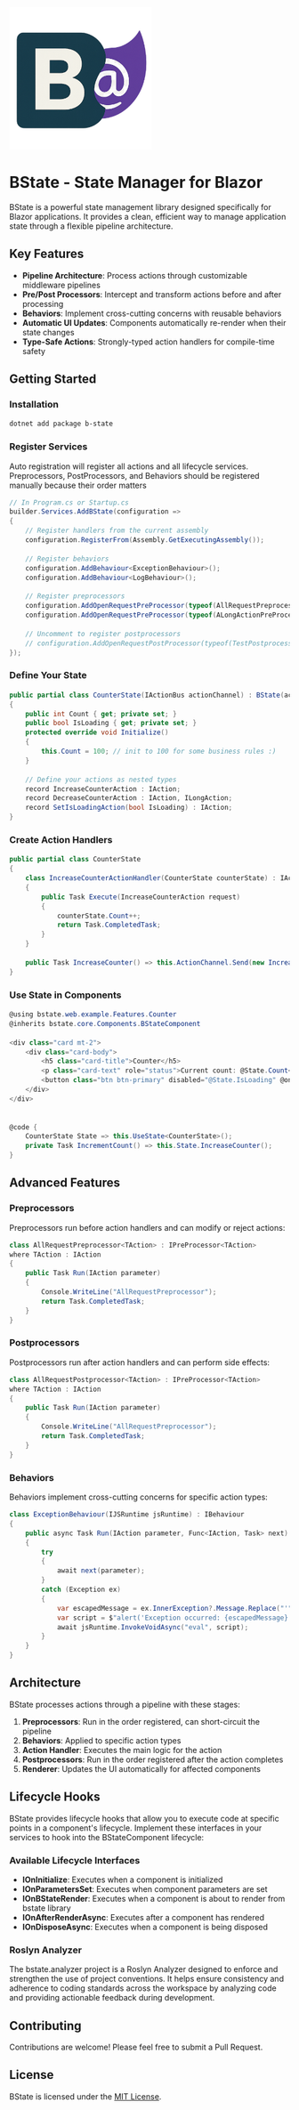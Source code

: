 ![b-state logo](logo.png "Logo")


# BState - State Manager for Blazor

BState is a powerful state management library designed specifically for Blazor applications. It provides a clean, efficient way to manage application state through a flexible pipeline architecture.

## Key Features

- **Pipeline Architecture**: Process actions through customizable middleware pipelines
- **Pre/Post Processors**: Intercept and transform actions before and after processing
- **Behaviors**: Implement cross-cutting concerns with reusable behaviors
- **Automatic UI Updates**: Components automatically re-render when their state changes
- **Type-Safe Actions**: Strongly-typed action handlers for compile-time safety

## Getting Started

### Installation

```bash
dotnet add package b-state
```

### Register Services
Auto registration will register all actions and all lifecycle services. Preprocessors, PostProcessors, and Behaviors should be registered manually because their order matters
```csharp
// In Program.cs or Startup.cs
builder.Services.AddBState(configuration =>
{
    // Register handlers from the current assembly
    configuration.RegisterFrom(Assembly.GetExecutingAssembly());

    // Register behaviors
    configuration.AddBehaviour<ExceptionBehaviour>();
    configuration.AddBehaviour<LogBehaviour>();

    // Register preprocessors
    configuration.AddOpenRequestPreProcessor(typeof(AllRequestPreprocessor<>));
    configuration.AddOpenRequestPreProcessor(typeof(ALongActionPreProcessor<>));

    // Uncomment to register postprocessors
    // configuration.AddOpenRequestPostProcessor(typeof(TestPostprocessorMiddleware<>));
});

```

### Define Your State

```csharp
public partial class CounterState(IActionBus actionChannel) : BState(actionChannel)
{
    public int Count { get; private set; }
    public bool IsLoading { get; private set; }
    protected override void Initialize()
    {
        this.Count = 100; // init to 100 for some business rules :)
    }

    // Define your actions as nested types
    record IncreaseCounterAction : IAction;
    record DecreaseCounterAction : IAction, ILongAction;
    record SetIsLoadingAction(bool IsLoading) : IAction;
}
```

### Create Action Handlers

```csharp
public partial class CounterState
{
    class IncreaseCounterActionHandler(CounterState counterState) : IActionHandler<IncreaseCounterAction>
    {
        public Task Execute(IncreaseCounterAction request)
        {
            counterState.Count++;
            return Task.CompletedTask;
        }
    }

    public Task IncreaseCounter() => this.ActionChannel.Send(new IncreaseCounterAction());
}
```

### Use State in Components

```csharp
@using bstate.web.example.Features.Counter
@inherits bstate.core.Components.BStateComponent

<div class="card mt-2">
    <div class="card-body">
        <h5 class="card-title">Counter</h5>
        <p class="card-text" role="status">Current count: @State.Count</p>
        <button class="btn btn-primary" disabled="@State.IsLoading" @onclick="IncrementCount">Click me</button>
    </div>
</div>


@code {
    CounterState State => this.UseState<CounterState>();
    private Task IncrementCount() => this.State.IncreaseCounter();
}
```

## Advanced Features

### Preprocessors

Preprocessors run before action handlers and can modify or reject actions:

```csharp
class AllRequestPreprocessor<TAction> : IPreProcessor<TAction>
where TAction : IAction
{
    public Task Run(IAction parameter)
    {
        Console.WriteLine("AllRequestPreprocessor");
        return Task.CompletedTask;
    }
}
```

### Postprocessors

Postprocessors run after action handlers and can perform side effects:

```csharp
class AllRequestPostprocessor<TAction> : IPreProcessor<TAction>
where TAction : IAction
{
    public Task Run(IAction parameter)
    {
        Console.WriteLine("AllRequestPreprocessor");
        return Task.CompletedTask;
    }
}
```

### Behaviors

Behaviors implement cross-cutting concerns for specific action types:

```csharp
class ExceptionBehaviour(IJSRuntime jsRuntime) : IBehaviour
{
    public async Task Run(IAction parameter, Func<IAction, Task> next)
    {
        try
        {
            await next(parameter);
        }
        catch (Exception ex)
        {
            var escapedMessage = ex.InnerException?.Message.Replace("'", "\\'").Replace("\"", "\\\"");
            var script = $"alert('Exception occurred: {escapedMessage}');";
            await jsRuntime.InvokeVoidAsync("eval", script);
        }
    }
}
```

## Architecture

BState processes actions through a pipeline with these stages:

1. **Preprocessors**: Run in the order registered, can short-circuit the pipeline
2. **Behaviors**: Applied to specific action types
3. **Action Handler**: Executes the main logic for the action
4. **Postprocessors**: Run in the order registered after the action completes
5. **Renderer**: Updates the UI automatically for affected components

## Lifecycle Hooks

BState provides lifecycle hooks that allow you to execute code at specific points in a component's lifecycle. Implement these interfaces in your services to hook into the BStateComponent lifecycle:

### Available Lifecycle Interfaces

- **IOnInitialize**: Executes when a component is initialized
- **IOnParametersSet**: Executes when component parameters are set
- **IOnBStateRender**: Executes when a component is about to render from bstate library
- **IOnAfterRenderAsync**: Executes after a component has rendered
- **IOnDisposeAsync**: Executes when a component is being disposed


### Roslyn Analyzer
The bstate.analyzer project is a Roslyn Analyzer designed to enforce and strengthen the use of project conventions. It helps ensure consistency and adherence to coding standards across the workspace by analyzing code and providing actionable feedback during development.

## Contributing

Contributions are welcome! Please feel free to submit a Pull Request.

## License

BState is licensed under the [MIT License](LICENSE).